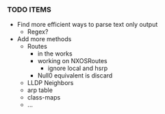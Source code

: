 

### TODO ITEMS

* Find more efficient ways to parse text only output
    * Regex?
* Add more methods
    * Routes
        * in the works
        * working on NXOSRoutes
            * ignore local and hsrp
        * Null0 equivalent is discard
    * LLDP Neighbors
    * arp table
    * class-maps
    * ...